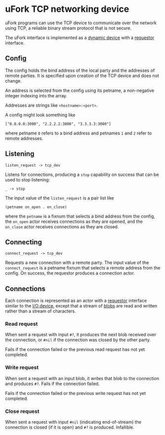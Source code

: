 # uFork TCP networking device

uFork programs can use the TCP device to communicate over the network using
TCP, a reliable binary stream protocol that is not secure.

The uFork interface is implemented as a [dynamic device](host_dev.md) with a
[requestor](requestor.md) interface.

## Config

The config holds the bind address of the local party and the addresses of remote
parties. It is specified upon creation of the TCP device and does not change.

An address is selected from the config using its petname, a non-negative integer
indexing into the array.

Addresses are strings like `<hostname>:<port>`.

A config might look something like

    ["0.0.0.0:3000", "2.2.2.2:3000", "3.3.3.3:3000"]

where petname `0` refers to a bind address and petnames `1` and `2` refer to
remote addresses.

## Listening

    listen_request -> tcp_dev

Listens for connections, producing a `stop` capability on success that
can be used to stop listening:

    _ -> stop

The input value of the `listen_request` is a pair list like

    (petname on_open . on_close)

where the `petname` is a fixnum that selects a bind address from the config, the
`on_open` actor receives connections as they are opened, and the `on_close`
actor receives connections as they are closed.

## Connecting

    connect_request -> tcp_dev

Requests a new connection with a remote party. The input value of the
`connect_request` is a petname fixnum that selects a remote address from the
config. On success, the requestor produces a connection actor.

## Connections

Each connection is represented as an actor with a [requestor](requestor.md)
interface similar to the [I/O device](io_dev.md), except that a stream of
[blobs](blob_dev.md) are read and written rather than a stream of characters.

### Read request

When sent a request with input `#?`, it produces the next blob received over the
connection, or `#nil` if the connection was closed by the other party.

Fails if the connection failed or the previous read request has not yet
completed.

### Write request

When sent a request with an input blob, it writes that blob to the connection
and produces `#?`. Fails if the connection failed.

Fails if the connection failed or the previous write request has not yet
completed.

### Close request

When sent a request with input `#nil` (indicating end-of-stream) the connection
is closed (if it is open) and `#?` is produced. Infallible.
